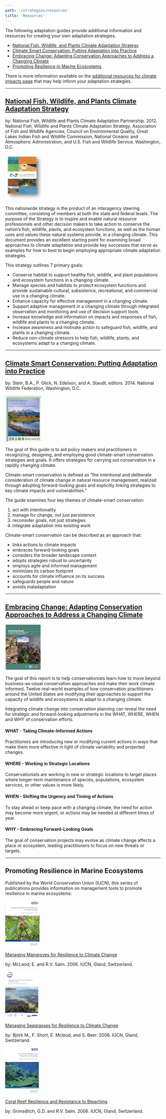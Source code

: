 ```yaml
---
path: '/strategies/resources'
title: 'Resources'
---
```


<content-header icon="resources" title="Additional Resources for Adaptation Strategies"></content-header>

The following adaptation guides provide additional information and resources for creating your own adaptation strategies.

- [National Fish, Wildlife, and Plants Climate Adaptation Strategy](#WAS)
- [Climate Smart Conservation: Putting Adaptation into Practice](#CSC)
- [Embracing Change: Adapting Conservation Approaches to Address a Changing Climate](#WCS)
- [Promoting Resilience in Marine Ecosystems](#IUCN)

There is more information available on the [additional resources for climate impacts page](/impacts/resources) that may help inform your adaptation strategies.

<hr id="WAS"></hr>

## [National Fish, Wildlife, and Plants Climate Adaptation Strategy](https://www.wildlifeadaptationstrategy.gov/strategy.php)

by: National Fish, Wildlife and Plants Climate Adaptation Partnership. 2012. National Fish, Wildlife and Plants Climate Adaptation Strategy, Association of Fish and Wildlife Agencies, Council on Environmental Quality, Great Lakes Indian Fish and Wildlife Commission, National Oceanic and Atmospheric Administration, and U.S. Fish and Wildlife Service. Washington, D.C.

<div class="float-left thumbnail-small">
<img src="resources-nfwp-cas.png" />
</div>

This nationwide strategy is the product of an interagency steering committee, consisting of members at both the state and federal levels. The purpose of the Strategy is to inspire and enable natural resource professionals and other decision makers to take action to conserve the nation’s fish, wildlife, plants, and ecosystem functions, as well as the human uses and values these natural systems provide, in a changing climate. This document provides an excellent starting point for examining broad approaches to climate adaptation and provide key successes that serve as examples for how to best to begin employing appropriate climate adaptation strategies.

<div class="clear"></div>

This strategy outlines 7 primary goals:

- Conserve habitat to support healthy fish, wildlife, and plant populations and ecosystem functions in a changing climate.
- Manage species and habitats to protect ecosystem functions and provide sustainable cultural, subsistence, recreational, and commercial use in a changing climate.
- Enhance capacity for effective management in a changing climate.
- Support adaptive management in a changing climate through integrated observation and monitoring and use of decision support tools.
- Increase knowledge and information on impacts and responses of fish, wildlife and plants to a changing climate.
- Increase awareness and motivate action to safeguard fish, wildlife, and plants in a changing climate.
- Reduce non-climate stressors to help fish, wildlife, plants, and ecosystems adapt to a changing climate.

<hr id="CSC"></hr>

## [Climate Smart Conservation: Putting Adaptation into Practice](https://www.nwf.org/climatesmartguide)

by: Stein, B.A., P. Glick, N. Edelson, and A. Staudt, editors. 2014. National Wildlife Federation, Washington, D.C.

<div class="float-left thumbnail-small">
<img src="resources-csc.png" />
</div>

The goal of this guide is to aid policy makers and practitioners in recognizing, designing, and employing good climate-smart conservation strategies and goals. It offers strategies for carrying out conservation in a rapidly changing climate.

Climate-smart conservation is defined as “the intentional and deliberate consideration of climate change in natural resource management, realized through adopting forward-looking goals and explicitly linking strategies to key climate impacts and vulnerabilities.”

<div class="clear"></div>

The guide examines four key themes of climate-smart conservation:

1. act with intentionality
2. manage for change, not just persistence
3. reconsider goals, not just strategies
4. integrate adaptation into existing work

Climate-smart conservation can be described as an approach that:

- links actions to climate impacts
- embraces forward-looking goals
- considers the broader landscape context
- adopts strategies robust to uncertainty
- employs agile and informed management
- minimizes its carbon footprint
- accounts for climate influence on its success
- safeguards people and nature
- avoids maladaptation

<hr id="WCS"></hr>

## [Embracing Change: Adapting Conservation Approaches to Address a Changing Climate](https://www.wcsclimateadaptationfund.org/resources)

<div class="float-left thumbnail-small">
<img src="resources-wcs.png" />
</div>

The goal of this report is to help conservationists learn how to move beyond business-as-usual conservation approaches and make their work climate informed. Twelve real-world examples of how conservation practitioners around the United States are modifying their approaches to support the capacity of wildlife and ecosystems to adapt to a changing climate.

Integrating climate change into conservation planning can reveal the need for strategic and forward-looking adjustments in the WHAT, WHERE, WHEN and WHY of conservation efforts.

<div class="clear"></div>

#### WHAT - Taking Climate-Informed Actions

Practitioners are introducing new or modifying current actions in ways that make them more effective in light of climate variability and projected changes.

#### WHERE - Working in Strategic Locations

Conservationists are working in new or strategic locations to target places where longer-term maintenance of species, populations, ecosystem services, or other values is more likely.

#### WHEN - Shifting the Urgency and Timing of Actions

To stay ahead or keep pace with a changing climate, the need for action may become more urgent, or actions may be needed at different times of year.

#### WHY - Embracing Forward-Looking Goals

The goal of conservation projects may evolve as climate change affects a place or ecosystem, leading practitioners to focus on new threats or targets.

<hr id="IUCN"></hr>

## Promoting Resilience in Marine Ecosystems

Published by the World Conservation Union (IUCN), this series of publications provides information on management tools to promote resilience in marine
ecosystems:

<div class="float-left thumbnail-small">
<img src="resources-iucn-mangroves.png" />
</div>

[Managing Mangroves for Resilience to Climate Change](https://portals.iucn.org/library/sites/library/files/documents/2006-041.pdf)

by: McLeod, E. and R.V. Salm. 2006. IUCN, Gland, Switzerland.

<div class="clear"></div>

<div class="float-left thumbnail-small">
<img src="resources-iucn-seagrasses.png" />
</div>

[Managing Seagrasses for Resilience to Climate Change](https://www.reefresilience.org/pdf/Managing_Seagrasses_for_Resilience_to_Climate_Change.pdf)

by: Björk M., F. Short, E. Mcleod, and S. Beer. 2008. IUCN, Gland, Switzerland.

<div class="clear"></div>

<div class="float-left thumbnail-small">
<img src="resources-iucn-reefs.png" />
</div>

[Coral Reef Resilience and Resistance to Bleaching](https://portals.iucn.org/library/sites/library/files/documents/2006-042.pdf)

by: Grimsditch, G.D. and R.V. Salm. 2006. IUCN, Gland, Switzerland.

<div class="clear"></div>
